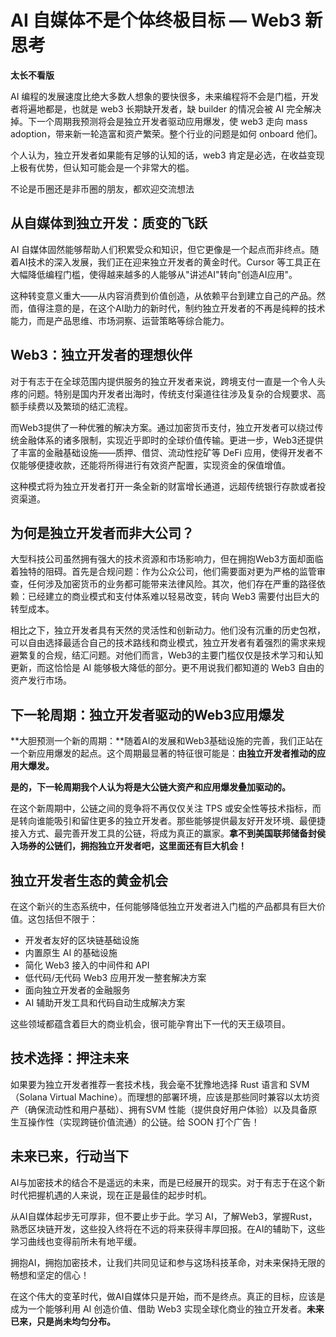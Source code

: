# AI 自媒体不是个体终极目标 — Web3 新思考

**太长不看版**

AI 编程的发展速度比绝大多数人想象的要快很多，未来编程将不会是门槛，开发者将遍地都是，也就是 web3 长期缺开发者，缺 builder 的情况会被 AI 完全解决掉。下一个周期我预测将会是独立开发者驱动应用爆发，使 web3 走向 mass adoption，带来新一轮造富和资产繁荣。整个行业的问题是如何 onboard 他们。

个人认为，独立开发者如果能有足够的认知的话，web3 肯定是必选，在收益变现上极有优势，但认知可能会是一个非常大的槛。

不论是币圈还是非币圈的朋友，都欢迎交流想法

## 从自媒体到独立开发：质变的飞跃

AI 自媒体固然能够帮助人们积累受众和知识，但它更像是一个起点而非终点。随着AI技术的深入发展，我们正在迎来独立开发者的黄金时代。Cursor 等工具正在大幅降低编程门槛，使得越来越多的人能够从"讲述AI"转向"创造AI应用"。

这种转变意义重大——从内容消费到价值创造，从依赖平台到建立自己的产品。然而，值得注意的是，在这个AI助力的新时代，制约独立开发者的不再是纯粹的技术能力，而是产品思维、市场洞察、运营策略等综合能力。

## Web3：独立开发者的理想伙伴

对于有志于在全球范围内提供服务的独立开发者来说，跨境支付一直是一个令人头疼的问题。特别是国内开发者出海时，传统支付渠道往往涉及复杂的合规要求、高额手续费以及繁琐的结汇流程。

而Web3提供了一种优雅的解决方案。通过加密货币支付，独立开发者可以绕过传统金融体系的诸多限制，实现近乎即时的全球价值传输。更进一步，Web3还提供了丰富的金融基础设施——质押、借贷、流动性挖矿等 DeFi 应用，使得开发者不仅能够便捷收款，还能将所得进行有效资产配置，实现资金的保值增值。

这种模式将为独立开发者打开一条全新的财富增长通道，远超传统银行存款或者投资渠道。

## 为何是独立开发者而非大公司？

大型科技公司虽然拥有强大的技术资源和市场影响力，但在拥抱Web3方面却面临着独特的阻碍。首先是合规问题：作为公众公司，他们需要面对更为严格的监管审查，任何涉及加密货币的业务都可能带来法律风险。其次，他们存在严重的路径依赖：已经建立的商业模式和支付体系难以轻易改变，转向 Web3 需要付出巨大的转型成本。

相比之下，独立开发者具有天然的灵活性和创新动力。他们没有沉重的历史包袱，可以自由选择最适合自己的技术路线和商业模式，独立开发者有着强烈的需求来规避繁复的合规，结汇问题。对他们而言，Web3的主要门槛仅仅是技术学习和认知更新，而这恰恰是 AI 能够极大降低的部分。更不用说我们都知道的 Web3 自由的资产发行市场。

## 下一轮周期：独立开发者驱动的Web3应用爆发

**大胆预测一个新的周期：**随着AI的发展和Web3基础设施的完善，我们正站在一个新应用爆发的起点。这个周期最显著的特征很可能是：**由独立开发者推动的应用大爆发。**

**是的，下一轮周期我个人认为将是大公链大资产和应用爆发叠加驱动的。**

在这个新周期中，公链之间的竞争将不再仅仅关注 TPS 或安全性等技术指标，而是转向谁能吸引和留住更多的独立开发者。那些能够提供最友好开发环境、最便捷接入方式、最完善开发工具的公链，将成为真正的赢家。**拿不到美国联邦储备封侯入场券的公链们，拥抱独立开发者吧，这里面还有巨大机会！**

## 独立开发者生态的黄金机会

在这个新兴的生态系统中，任何能够降低独立开发者进入门槛的产品都具有巨大价值。这包括但不限于：

- 开发者友好的区块链基础设施
- 内置原生 AI 的基础设施
- 简化 Web3 接入的中间件和 API
- 低代码/无代码 Web3 应用开发一整套解决方案
- 面向独立开发者的金融服务
- AI 辅助开发工具和代码自动生成解决方案

这些领域都蕴含着巨大的商业机会，很可能孕育出下一代的天王级项目。

## 技术选择：押注未来

如果要为独立开发者推荐一套技术栈，我会毫不犹豫地选择 Rust 语言和 SVM（Solana Virtual Machine）。而理想的部署环境，应该是那些同时兼容以太坊资产（确保流动性和用户基础）、拥有SVM 性能（提供良好用户体验）以及具备原生互操作性（实现跨链价值流通）的公链。给 SOON 打个广告！

## 未来已来，行动当下

AI与加密技术的结合不是遥远的未来，而是已经展开的现实。对于有志于在这个新时代把握机遇的人来说，现在正是最佳的起步时机。

从AI自媒体起步无可厚非，但不要止步于此。学习 AI，了解Web3，掌握Rust，熟悉区块链开发，这些投入终将在不远的将来获得丰厚回报。在AI的辅助下，这些学习曲线也变得前所未有地平缓。

拥抱AI，拥抱加密技术，让我们共同见证和参与这场科技革命，对未来保持无限的畅想和坚定的信心！

在这个伟大的变革时代，做AI自媒体只是开始，而不是终点。真正的目标，应该是成为一个能够利用 AI 创造价值、借助 Web3 实现全球化商业的独立开发者。**未来已来，只是尚未均匀分布。**